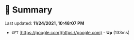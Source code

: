 # 📖 Summary
Last updated: **11/24/2021, 10:48:07 PM**

- `GET` [https://google.com](https://google.com) - **Up** (133ms)
